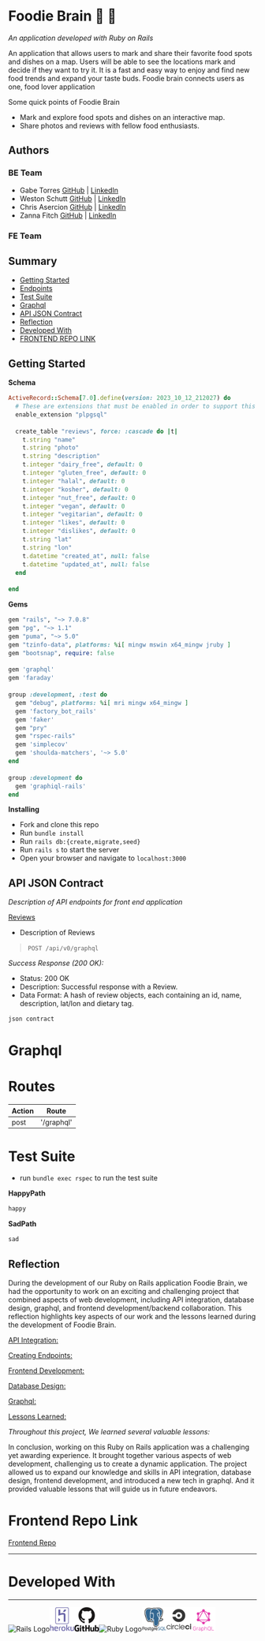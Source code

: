 # Foodie Brain :bento: :brain:

*An application developed with Ruby on Rails*

An application that allows users to mark and share their favorite food spots and dishes on a map. Users will be able to see the locations mark and decide if they want to try it. It is a fast and easy way to enjoy and find new food trends and expand your taste buds. Foodie brain connects users as one, food lover application

Some quick points of Foodie Brain
- Mark and explore food spots and dishes on an interactive map.
- Share photos and reviews with fellow food enthusiasts.

## Authors

### BE Team
- Gabe Torres [GitHub](https://github.com/Gabe-Torres) | [LinkedIn](https://www.linkedin.com/in/gabe-torres-74a515269/)
- Weston Schutt [GitHub](https://github.com/westonio) | [LinkedIn](https://www.linkedin.com/in/westonschutt/)
- Chris Asercion [GitHub](https://github.com/ChrisAsercion) | [LinkedIn](https://www.linkedin.com/in/chris-asercion-2a7b68135/)
- Zanna Fitch [GitHub](https://github.com/z-fitch) | [LinkedIn](https://www.linkedin.com/in/zannafitch/)

### FE Team

## Summary 
- [Getting Started](#getting-started)
- [Endpoints](#endpoints)
- [Test Suite](#test-suite)
- [Graphql](#graphql)
- [API JSON Contract](#api-json-contract)
- [Reflection](#reflection)
- [Developed With](#developed-with)
- [FRONTEND REPO LINK](https://github.com/Foodie-Brain/fe_foodie)

## Getting Started

**Schema**

```ruby
ActiveRecord::Schema[7.0].define(version: 2023_10_12_212027) do
  # These are extensions that must be enabled in order to support this database
  enable_extension "plpgsql"

  create_table "reviews", force: :cascade do |t|
    t.string "name"
    t.string "photo"
    t.string "description"
    t.integer "dairy_free", default: 0
    t.integer "gluten_free", default: 0
    t.integer "halal", default: 0
    t.integer "kosher", default: 0
    t.integer "nut_free", default: 0
    t.integer "vegan", default: 0
    t.integer "vegitarian", default: 0
    t.integer "likes", default: 0
    t.integer "dislikes", default: 0
    t.string "lat"
    t.string "lon"
    t.datetime "created_at", null: false
    t.datetime "updated_at", null: false
  end

end
```

**Gems**
```ruby
gem "rails", "~> 7.0.8"
gem "pg", "~> 1.1"
gem "puma", "~> 5.0"
gem "tzinfo-data", platforms: %i[ mingw mswin x64_mingw jruby ]
gem "bootsnap", require: false

gem 'graphql'
gem 'faraday'

group :development, :test do
  gem "debug", platforms: %i[ mri mingw x64_mingw ]
  gem 'factory_bot_rails'
  gem 'faker'
  gem "pry"
  gem "rspec-rails"
  gem 'simplecov'
  gem 'shoulda-matchers', '~> 5.0'
end

group :development do
  gem 'graphiql-rails'
end
```

 **Installing**
 - Fork and clone this repo
  - Run `bundle install`
  - Run `rails db:{create,migrate,seed}`
  - Run `rails s` to start the server
  - Open your browser and navigate to `localhost:3000`

## API JSON Contract
*Description of API endpoints for front end application*

<u> Reviews </u>
- Description of Reviews

> `POST /api/v0/graphql`

*Success Response (200 OK):*

- Status: 200 OK
- Description: Successful response with a Review.
- Data Format: A hash of review objects, each containing an id, name, description, lat/lon and dietary tag.

```ruby
json contract
```

# Graphql

# Routes

| Action | Route |
| ----------- | ----------- |
| post | '/graphql' |

# Test Suite
 - run `bundle exec rspec` to run the test suite

**HappyPath**
```ruby
happy
```

**SadPath**
```ruby
sad
```

## Reflection 
During the development of our Ruby on Rails application Foodie Brain, we had the opportunity to work on an exciting and challenging project that combined aspects of web development, including API integration, database design, graphql, and frontend development/backend collaboration. This reflection highlights key aspects of our work and the lessons learned during the development of Foodie Brain.

<u> API Integration: </u>

<u>Creating Endpoints: </u>

<u>Frontend Development: </u>

<u>Database Design: </u>

<u>Graphql: </u>

<u>Lessons Learned: </u>

*Throughout this project, We learned several valuable lessons:*


In conclusion, working on this Ruby on Rails application was a challenging yet awarding experience. It brought together various aspects of web development, challenging us to create a dynamic application. The project allowed us to expand our knowledge and skills in API integration, database design, frontend development, and introduced a new tech in graphql. And it provided valuable lessons that will guide us in future endeavors.

# Frontend Repo Link
[Frontend Repo](https://github.com/Foodie-Brain/fe_foodie)

---
# Developed With
---


<img src="https://user-images.githubusercontent.com/127896538/267407283-0389dace-15c6-493c-a3b7-3a833f0a20f2.png" width="50" alt="Rails Logo"><img src="https://raw.githubusercontent.com/devicons/devicon/55609aa5bd817ff167afce0d965585c92040787a/icons/heroku/heroku-original-wordmark.svg" width="50" alt="heroku Logo"><img src="https://raw.githubusercontent.com/devicons/devicon/master/icons/github/github-original-wordmark.svg" width="50" alt="github Logo"><img src="https://user-images.githubusercontent.com/127896538/267406979-5e0db686-91a1-42ee-9bda-675a5c5c2266.png" width="50" alt="Ruby Logo"><img  src='https://raw.githubusercontent.com/devicons/devicon/master/icons/postgresql/postgresql-original-wordmark.svg' width='50' alt='sql'><img src="https://raw.githubusercontent.com/devicons/devicon/master/icons/circleci/circleci-plain-wordmark.svg" width="50" alt="Circle CI"><img src="https://raw.githubusercontent.com/devicons/devicon/master/icons/graphql/graphql-plain-wordmark.svg" width="50" alt="graphql">